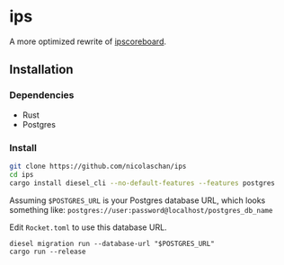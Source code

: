 # ips
A more optimized rewrite of [ipscoreboard](https://github.com/neelayjunnarkar/ipscoreboard).

## Installation
### Dependencies
- Rust
- Postgres

### Install
```bash
git clone https://github.com/nicolaschan/ips
cd ips
cargo install diesel_cli --no-default-features --features postgres
```

Assuming `$POSTGRES_URL` is your Postgres database URL, which looks something like:
`postgres://user:password@localhost/postgres_db_name` 

Edit `Rocket.toml` to use this database URL.

```
diesel migration run --database-url "$POSTGRES_URL"
cargo run --release
```
